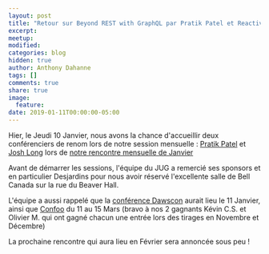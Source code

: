 ```yaml
---
layout: post
title: "Retour sur Beyond REST with GraphQL par Pratik Patel et Reactive Spring par Josh Long"
excerpt:
meetup:
modified:
categories: blog
hidden: true
author: Anthony Dahanne
tags: []
comments: true
share: true
image:
  feature:
date: 2019-01-11T00:00:00-05:00
---
```

Hier, le Jeudi 10 Janvier, nous avons la chance d'accueillir deux conférenciers de renom lors de notre session mensuelle : [Pratik Patel](https://twitter.com/prpatel) et [Josh Long](https://twitter.com/starbuxman) lors de [notre rencontre mensuelle de Janvier](https://www.meetup.com/montreal-jug/events/257561730/)

Avant de démarrer les sessions, l'équipe du JUG a remercié ses sponsors et en particulier Desjardins pour nous avoir réservé l'excellente salle  de Bell Canada sur la rue du Beaver Hall.

L'équipe a aussi rappelé que la [conférence Dawscon](https://www.dawsoncollege.qc.ca/dawscon/) aurait lieu le 11 Janvier, ainsi que [Confoo](https://confoo.ca/fr) du 11 au 15 Mars (bravo à nos 2 gagnants Kévin C.S. et Olivier M. qui ont gagné chacun une entrée lors des tirages en Novembre et Décembre)

La prochaine rencontre qui aura lieu en Février sera annoncée sous peu !
